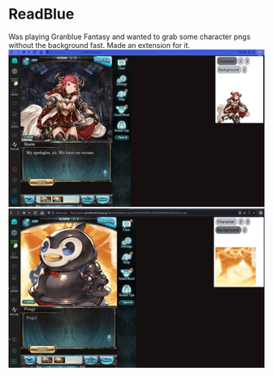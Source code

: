 # ReadBlue
Was playing Granblue Fantasy and wanted to grab some character pngs without the background fast. Made an extension for it.    
<img src="img/charStrum.png" alt="Strum" width="600">  
<img src ="img/backPengy.png" alt="Pengy" width="600">
